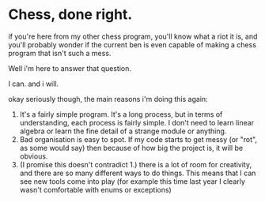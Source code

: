 # Chess, done right.

if you're here from my other chess program, you'll know what a riot it is, and you'll probably wonder
if the current ben is even capable of making a chess program that isn't such a mess.

Well i'm here to answer that question. 

I can. and i will. 


okay seriously though, the main reasons i'm doing this again:
1. It's a fairly simple program. It's a long process, but in terms of understanding, each process is fairly simple. I don't need to learn linear algebra or learn the fine detail of a strange module or anything.
2. Bad organisation is easy to spot. If my code starts to get messy (or "rot", as some would say) then because of how big the project is, it will be obvious.
3. (I promise this doesn't contradict 1.) there is a lot of room for creativity, and there are so many different ways to do things. This means that I can see new tools come into play (for example this time last year I clearly wasn't comfortable with enums or exceptions)